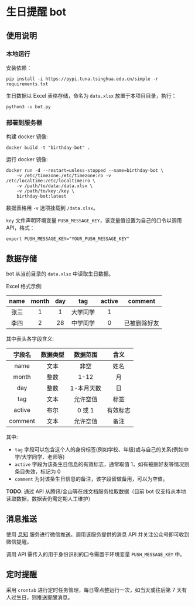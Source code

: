 # 生日提醒 bot

## 使用说明

### 本地运行

安装依赖：

```shell
pip install -i https://pypi.tuna.tsinghua.edu.cn/simple -r requirements.txt
```

生日数据以 Excel 表格存储，命名为 `data.xlsx` 放置于本项目目录，执行：

```shell
python3 -u bot.py
```

### 部署到服务器

构建 docker 镜像:

    docker build -t "birthday-bot" .

运行 docker 镜像:

    docker run -d --restart=unless-stopped --name=birthday-bot \
        -v /etc/timezone:/etc/timezone:ro -v /etc/localtime:/etc/localtime:ro \
        -v /path/to/data:/data.xlsx \
        -v /path/to/key:/key \
        birthday-bot:latest

数据表格用 `-v` 选项挂载到 `/data.xlsx`。

`key` 文件声明环境变量 `PUSH_MESSAGE_KEY`，该变量值设置为自己的口令以调用 API，格式：

```shell
export PUSH_MESSAGE_KEY="YOUR_PUSH_MESSAGE_KEY"
```

## 数据存储

bot 从当前目录的 `data.xlsx` 中读取生日数据。

Excel 格式示例:

| name | month | day | tag | active | comment |
| :---: | :---: | :---: | :---: | :---: | :---: |
| 张三 | 1 | 1 | 大学同学 | 1 | |
| 李四 | 2 | 28 | 中学同学 | 0 | 已被删除好友 |

其中表头各字段含义:

| 字段名 | 数据类型 | 数据范围 | 含义 |
| :---: | :---: | :---: | :---: |
| name | 文本 | 非空 | 姓名 |
| month | 整数 | 1\-12 | 月 |
| day | 整数 | 1\-本月天数 | 日 |
| tag | 文本 | 允许空值 | 标签 |
| active | 布尔 | 0 或 1 | 有效标志 |
| comment | 文本 | 允许空值 | 备注 |

其中:

- `tag` 字段可以包含这个人的身份标签(例如学校、年级)或与自己的关系(例如中学/大学同学、老师等)
- `active` 字段为该条生日信息的有效标志，通常取值 1，如有被删好友等情况则条目失效，标记为 0
- `comment` 为对该条生日信息的备注，该字段留做备用，可以为空值。

**TODO**: 通过 API 从腾讯/金山等在线文档服务拉取数据（目前 bot 仅支持从本地读取数据，数据表仍需定期人工维护）

## 消息推送

使用 [息知](https://xz.qqoq.net) 服务进行微信推送。调用该服务提供的消息 API 并关注公众号即可收到微信提醒。

调用 API 需传入的用于身份识别的口令需置于环境变量 `PUSH_MESSAGE_KEY` 中。

## 定时提醒

采用 `crontab` 进行定时任务管理，每日零点整运行一次，如当天或往后第 7 天有人过生日，则推送提醒消息。